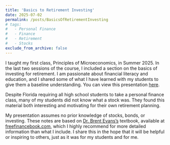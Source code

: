 ```yaml
---
title: 'Basics to Retirement Investing'
date: 2025-07-02
permalink: /posts/BasicsOfRetirementInvesting
# tags:
#   - Personal Finance
#   - Finance
#   - Retirement
#   - Stocks
exclude_from_archive: false
---
```


I taught my first class, Principles of Microeconomics, in Summer 2025. In the last two sessions of the course, I included a section on the basics of investing for retirement. I am passionate about financial literacy and education, and I shared some of what I have learned with my students to give them a baseline understanding. You can view this presentation <a href="/teaching/BasicsOfRetirementInvesting.pdf">here</a>.

Despite Florida requiring all high school students to take a personal finance class, many of my students did not know what a stock was. They found this material both interesting and motivating for their own retirement planning.

My presentation assumes no prior knowledge of stocks, bonds, or investing. These notes are based on <a href="https://www.freefinancebook.com/more-stuff/about-the-author" target="_blank">Dr. Brent Evans’s</a> textbook, available at <a href="https://www.freefinancebook.com/home">freefinancebook.com</a>, which I highly recommend for more detailed information than what I include. I share this in the hope that it will be helpful or inspiring to others, just as it was for my students and for me.
